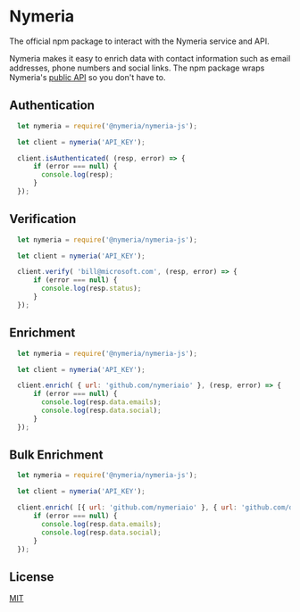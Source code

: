 Nymeria
=======

The official npm package to interact with the Nymeria service and API.

Nymeria makes it easy to enrich data with contact information such as email
addresses, phone numbers and social links. The npm package wraps Nymeria's [public
API](https://www.nymeria.io/developers) so you don't have to.

Authentication
--------------

```javascript
  let nymeria = require('@nymeria/nymeria-js');

  let client = nymeria('API_KEY');

  client.isAuthenticated( (resp, error) => {
      if (error === null) {
        console.log(resp);
      }
  });
```

Verification
------------

```javascript
  let nymeria = require('@nymeria/nymeria-js');

  let client = nymeria('API_KEY');

  client.verify( 'bill@microsoft.com', (resp, error) => {
      if (error === null) {
        console.log(resp.status);
      }
  });
```

Enrichment
----------

```javascript
  let nymeria = require('@nymeria/nymeria-js');

  let client = nymeria('API_KEY');

  client.enrich( { url: 'github.com/nymeriaio' }, (resp, error) => {
      if (error === null) {
        console.log(resp.data.emails);
        console.log(resp.data.social);
      }
  });
```

Bulk Enrichment
---------------

```javascript
  let nymeria = require('@nymeria/nymeria-js');

  let client = nymeria('API_KEY');

  client.enrich( [{ url: 'github.com/nymeriaio' }, { url: 'github.com/dhh' } ], (resp, error) => {
      if (error === null) {
        console.log(resp.data.emails);
        console.log(resp.data.social);
      }
  });
```

License
-------

[MIT](LICENSE)
